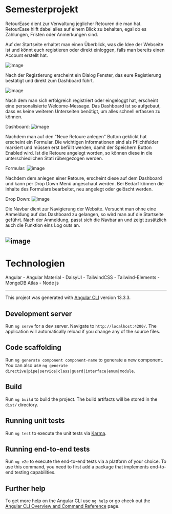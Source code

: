 # Semesterprojekt
RetourEase dient zur Verwaltung jeglicher Retouren die man hat. RetourEase hilft dabei alles auf einem Blick zu behalten, egal ob es Zahlungen, Fristen oder Anmerkungen sind. 

Auf der Startseite erhaltet man einen Überblick, was die Idee der Webseite ist und könnt euch registieren oder direkt einloggen, falls man bereits einen Account erstellt hat.

![image](https://user-images.githubusercontent.com/82116504/227354149-15fa5f86-f6ab-4c10-a725-5a0cc6c646d2.png)


Nach der Registierung erscheint ein Dialog Fenster, das eure Registierung bestätigt und direkt zum Dashboard führt.

![image](https://user-images.githubusercontent.com/82116504/227355342-588fc55d-76ef-410d-9b07-b542dd6c24a9.png)

Nach dem man sich erfolgreich registriert oder eingeloggt hat, erscheint eine personalisierte Welcome-Message. Das Dashboard ist so aufgebaut, dass es keine weiteren Unterseiten benötigt, um alles schnell erfassen zu können. 

Dashboard: ![image](https://user-images.githubusercontent.com/82116504/227356156-e84c7d88-4b3e-43cd-8621-7606cbb20ee5.png)

Nachdem man auf den "Neue Retoure anlegen" Button geklickt hat erscheint ein Formular. Die wichtigen Informationen sind als Pflichtfelder markiert und müssen erst befüllt werden, damit der Speichern Button Enabled wird. Ist die Retoure angelegt worden, so können diese in die unterschiedlichen Stati rübergezogen werden.

Formular: ![image](https://user-images.githubusercontent.com/82116504/227356302-16dadfa6-4301-414d-ab09-cbdacef3cf5b.png)

Nachdem dem anlegen einer Retoure, erscheint diese auf dem Dashboard und kann per Drop Down Menü angeschaut werden. Bei Bedarf können die Inhalte des Formulars bearbeitet, neu angelegt oder gelöscht werden.

Drop Down: ![image](https://user-images.githubusercontent.com/82116504/227357103-8a31e275-971b-4b59-adaf-2d380a0f9647.png)

Die Navbar dient zur Navigierung der Website. Versucht man ohne eine Anmeldung auf das Dashboard zu gelangen, so wird man auf die Startseite geführt.
Nach der Anmeldung, passt sich die Navbar an und zeigt zusätzlich auch die Funktion eins Log outs an.

![image](https://user-images.githubusercontent.com/82116504/227369104-76872ad8-d181-4279-8c88-5964409bfa16.png)
------------------------------------------------------------------------------------------------------------------------------------------------
# Technologien

Angular - Angular Material - DaisyUI - TailwindCSS - Tailwind-Elements - MongoDB Atlas - Node js


-------------------------------------------------------------------------------------------------------------------------------------------------

This project was generated with [Angular CLI](https://github.com/angular/angular-cli) version 13.3.3.

## Development server

Run `ng serve` for a dev server. Navigate to `http://localhost:4200/`. The application will automatically reload if you change any of the source files.

## Code scaffolding

Run `ng generate component component-name` to generate a new component. You can also use `ng generate directive|pipe|service|class|guard|interface|enum|module`.

## Build

Run `ng build` to build the project. The build artifacts will be stored in the `dist/` directory.

## Running unit tests

Run `ng test` to execute the unit tests via [Karma](https://karma-runner.github.io).

## Running end-to-end tests

Run `ng e2e` to execute the end-to-end tests via a platform of your choice. To use this command, you need to first add a package that implements end-to-end testing capabilities.

## Further help

To get more help on the Angular CLI use `ng help` or go check out the [Angular CLI Overview and Command Reference](https://angular.io/cli) page.

